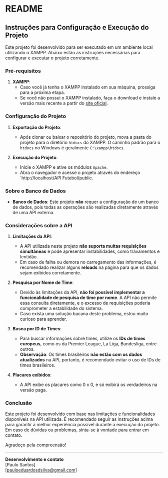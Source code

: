 # README

## Instruções para Configuração e Execução do Projeto

Este projeto foi desenvolvido para ser executado em um ambiente local utilizando o XAMPP. Abaixo estão as instruções necessárias para configurar e executar o projeto corretamente.

### Pré-requisitos

1. **XAMPP**: 
   - Caso você já tenha o XAMPP instalado em sua máquina, prossiga para a próxima etapa.
   - Se você não possui o XAMPP instalado, faça o download e instale a versão mais recente a partir do [site oficial](https://www.apachefriends.org/index.html).

### Configuração do Projeto

1. **Exportação do Projeto**:
   - Após clonar ou baixar o repositório do projeto, mova a pasta do projeto para o diretório `htdocs` do XAMPP. O caminho padrão para o `htdocs` no Windows é geralmente `C:\xampp\htdocs`.

2. **Execução do Projeto**:
   - Inicie o XAMPP e ative os módulos `Apache`.
   - Abra o navegador e acesse o projeto através do endereço `http://localhost/API Futebol/public.

### Sobre o Banco de Dados

- **Banco de Dados**: Este projeto **não** requer a configuração de um banco de dados, pois todas as operações são realizadas diretamente através de uma API externa.

### Considerações sobre a API

1. **Limitações da API**:
   - A API utilizada neste projeto **não suporta muitas requisições simultâneas** e pode apresentar instabilidades, como travamentos e lentidão.
   - Em caso de falha ou demora no carregamento das informações, é recomendado realizar alguns **reloads** na página para que os dados sejam exibidos corretamente.

2. **Pesquisa por Nome de Time**:
   - Devido às limitações da API, **não foi possível implementar a funcionalidade de pesquisa de time por nome**. A API não permite essa consulta diretamente, e o excesso de requisições poderia comprometer a estabilidade do sistema.
   - Caso exista uma solução bacana deste problema, estou muito curioso para aprender.

3. **Busca por ID de Times**:
   - Para buscar informações sobre times, utilize os **IDs de times europeus**, como os da Premier League, La Liga, Bundesliga, entre outros.
   - **Observação**: Os times brasileiros **não estão com os dados atualizados** na API, portanto, é recomendado evitar o uso de IDs de times brasileiros.
  
3. **Placares exibidos**:
   - A API exibe os placares como 0 x 0, e só exibirá os verdadeiros na versão paga.

### Conclusão

Este projeto foi desenvolvido com base nas limitações e funcionalidades disponíveis na API utilizada. É recomendado seguir as instruções acima para garantir a melhor experiência possível durante a execução do projeto. Em caso de dúvidas ou problemas, sinta-se à vontade para entrar em contato.

Agradeço pela compreensão!

---

**Desenvolvimento e contato**  
[Paulo Santos]  
[pauloeduardosdsilva@gmail.com]
